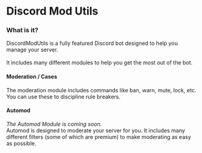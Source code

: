 # Discord Mod Utils
### What is it?
DiscordModUtils is a fully featured Discord bot designed to help you manage your server. <br>
<br>It includes many different modules to help you get the most out of the bot.
#### Moderation / Cases
The moderation module includes commands like ban, warn, mute, lock, etc. You can use these to discipline rule breakers.

#### Automod
_The Automod Module is coming soon._<br>
Automod is designed to moderate your server for you. It includes many different filters (some of which are premium) to make moderating as easy as possible.
